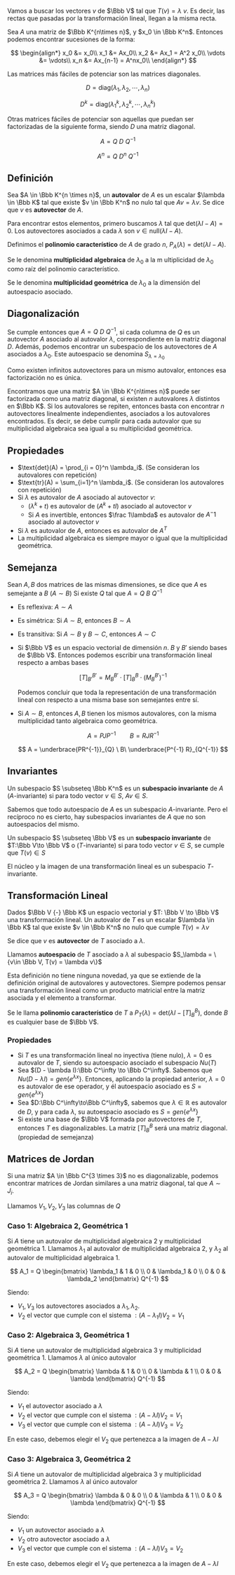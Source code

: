 Vamos a buscar los vectores $v$ de $\Bbb  V$ tal que $T(v) = \lambda\ v$. Es decir, las rectas que pasadas por la transformación lineal, llegan a la misma recta.

Sea $A$ una matriz de $\Bbb K^{n\times n}$, y $x_0 \in \Bbb K^n$. Entonces podemos encontrar sucesiones de la forma:

$$
\begin{align*}
x_0 &= x_0\\
x_1 &= Ax_0\\
x_2 &= Ax_1 = A^2 x_0\\
\vdots &= \vdots\\
x_n &= Ax_{n-1} = A^nx_0\\
\end{align*}
$$

Las matrices más fáciles de potenciar son las matrices diagonales.

$$
D = \text{diag}(\lambda_1,\lambda_2,\cdots,\lambda_n)
$$

$$
D^k = \text{diag}(\lambda_1^k,\lambda_2^k, \cdots, \lambda_n^k)
$$

Otras matrices fáciles de potenciar son aquellas que puedan ser factorizadas de la siguiente forma, siendo $D$ una matriz diagonal.

$$
A = Q\ D\ Q^{-1}
$$

$$
A^n = Q\ D^n\ Q^{-1}
$$

## Definición

Sea $A \in \Bbb K^{n \times n}$, un **autovalor** de $A$ es un escalar $\lambda \in \Bbb K$ tal que existe $v \in \Bbb K^n$ no nulo tal que $Av = \lambda v$. Se dice que $v$ es **autovector** de $A$.

Para encontrar estos elementos, primero buscamos $\lambda$ tal que $\text{det}(\lambda I - A) = 0$. Los autovectores asociados a cada $\lambda$ son $v \in \text{null}(\lambda I - A)$.

Definimos el **polinomio característico** de $A$ de grado $n$, $P_A(\lambda) = \text{det}(\lambda I - A)$.

Se le denomina **multiplicidad algebraica** de $\lambda_0$ a la m ultiplicidad de $\lambda_0$ como raíz del polinomio característico.

Se le denomina **multiplicidad geométrica** de $\lambda_0$ a la dimensión del autoespacio asociado.

## Diagonalización

Se cumple entonces que $A = Q\ D\ Q^{-1}$, si cada columna de $Q$ es un autovector $A$ asociado al autovalor $\lambda$, correspondiente en la matriz diagonal $D$. Además, podemos encontrar un subespacio de los autovectores de $A$ asociados a $\lambda_0$. Este autoespacio se denomina $S_{\lambda = \lambda_0}$

Como existen infinitos autovectores para un mismo autovalor, entonces esa factorización no es única.

Encontramos que una matriz $A \in \Bbb K^{n\times n}$ puede ser factorizada como una matriz diagonal, si existen $n$ autovalores $\lambda$ distintos en $\Bbb K$. Si los autovalores se repiten, entonces basta con encontrar $n$ autovectores linealmente independientes, asociados a los autovalores encontrados. Es decir, se debe cumplir para cada autovalor que su multiplicidad algebraica sea igual a su multiplicidad geométrica.

## Propiedades

- $\text{det}(A) = \prod_{i = 0}^n \lambda_i$. (Se consideran los autovalores con repetición)
- $\text{tr}(A) = \sum_{i=1}^n \lambda_i$. (Se consideran los autovalores con repetición)
- Si $\lambda$ es autovalor de $A$ asociado al autovector $v$:
	- $(\lambda^k + t)$ es autovalor de $(A^k + tI)$ asociado al autovector $v$
	- Si $A$ es invertible, entonces $\frac 1\lambda$ es autovalor de $A^-1$ asociado al autovector $v$
- Si $\lambda$ es autovalor de $A$, entonces es autovalor de $A^T$
- La multiplicidad algebraica es siempre mayor o igual que la multiplicidad geométrica.

## Semejanza

Sean $A, B$ dos matrices de las mismas dimensiones, se dice que $A$ es semejante a $B$ $(A \sim B)$ Si existe $Q$ tal que $A = Q\ B\ Q^{-1}$

- Es reflexiva: $A \sim A$
- Es simétrica: Si $A \sim B$, entonces $B \sim A$
- Es transitiva: Si $A \sim B$ y $B \sim C$, entonces $A \sim C$
- Si $\Bbb V$ es un espacio vectorial de dimensión $n$. $B$ y $B'$ siendo bases de $\Bbb V$. Entonces podemos escribir una transformación lineal respecto a ambas bases

	$$
	[T]_{B'}^{B'} = M_{B}^{B'}\cdot [T]_B^B\cdot (M_{B}^{B'})^{-1}
    $$

	Podemos concluir que toda la representación de una transformación lineal con respecto a una misma base son semejantes entre sí.

- Si $A \sim B$, entonces $A, B$ tienen los mismos autovalores, con la misma multiplicidad tanto algebraica como geométrica.

	$$
    A = P J P^{-1} \qquad B = R J R^{-1}
    $$

	$$
	A = \underbrace{PR^{-1}}_{Q} \ B\  \underbrace{P^{-1} R}_{Q^{-1}}
	$$

## Invariantes

Un subespacio $S \subseteq \Bbb K^n$ es un **subespacio invariante** de $A$ $(A\text{-invariante})$ si para todo vector $v \in S$, $Av \in S$.

Sabemos que todo autoespacio de $A$ es un subespacio $A\text{-invariante}$. Pero el recíproco no es cierto, hay subespacios invariantes de $A$ que no son autoespacios del mismo.

Un subespacio $S \subseteq \Bbb V$ es un **subespacio invariante** de $T:\Bbb V\to \Bbb V$ o $(T\text{-invariante})$ si para todo vector $v\in S$, se cumple que $T(v) \in S$

El núcleo y la imagen de una transformación lineal es un subespacio $T\text{-invariante}$.

## Transformación Lineal

Dados $\Bbb V {-} \Bbb K$ un espacio vectorial y $T: \Bbb V \to \Bbb V$ una transformación lineal. Un autovalor de $T$ es un escalar $\lambda \in \Bbb K$ tal que existe $v \in \Bbb K^n$ no nulo que cumple $T(v) = \lambda v$

Se dice que $v$ es **autovector** de $T$ asociado a $\lambda$.

Llamamos **autoespacio** de $T$ asociado a $\lambda$ al subespacio $S_\lambda = \{v\in \Bbb V, T(v) = \lambda v\}$

Esta definición no tiene ninguna novedad, ya que se extiende de la definición original de autovalores y autovectores. Siempre podemos pensar una transformación lineal como un producto matricial entre la matriz asociada y el elemento a transformar.

Se le llama **polinomio característico** de $T$ a $P_T(\lambda) = \text{det}(\lambda I - [T]_B^B)$, donde $B$ es cualquier base de $\Bbb V$.

### Propiedades

- Si $T$ es una transformación lineal no inyectiva (tiene nulo), $\lambda = 0$ es autovalor de $T$, siendo su autoespacio asociado el subespacio $Nu(T)$
- Sea $(D - \lambda I):\Bbb C^\infty \to \Bbb C^\infty$. Sabemos que $Nu(D - \lambda I) = gen\{e^{\lambda x}\}$. Entonces, aplicando la propiedad anterior, $\lambda = 0$ es autovalor de ese operador, y él autoespacio asociado es $S = gen\{e^{\lambda x}\}$
- Sea $D:\Bbb C^\infty\to\Bbb C^\infty$, sabemos que $\lambda \in \mathbb{R}$ es autovalor de $D$, y para cada $\lambda$, su autoespacio asociado es $S = gen\{e^{\lambda x}\}$
- Si existe una base de $\Bbb V$ formada por autovectores de $T$, entonces $T$ es diagonalizables. La matriz $[T]_B^B$ será una matriz diagonal. (propiedad de semejanza)

## Matrices de Jordan

Si una matriz $A \in \Bbb C^{3 \times 3}$ no es diagonalizable, podemos encontrar matrices de Jordan similares a una matriz diagonal, tal que $A \sim J_i$.

Llamamos $V_1, V_2, V_3$ las columnas de $Q$

### Caso 1: Algebraica 2, Geométrica 1

Si $A$ tiene un autovalor de multiplicidad algebraica $2$ y multiplicidad geométrica $1$. Llamamos $\lambda_1$ al autovalor de multiplicidad algebraica $2$, y $\lambda_2$ al autovalor de multiplicidad algebraica $1$.

$$
A_1 = Q
\begin{bmatrix}
\lambda_1 & 1 & 0 \\
0 & \lambda_1 & 0 \\
0 & 0 & \lambda_2
\end{bmatrix}
Q^{-1}
$$

Siendo:

- $V_1, V_3$ los autovectores asociados a $\lambda_1, \lambda_2$.
- $V_2$ el vector que cumple con el sistema $: (A - \lambda_1I)V_2 = V_1$

### Caso 2: Algebraica 3, Geométrica 1

Si $A$ tiene un autovalor de multiplicidad algebraica $3$ y multiplicidad geométrica $1$. Llamamos $\lambda$ al único autovalor

$$
A_2 = 
Q
\begin{bmatrix}
\lambda & 1 & 0 \\
0 & \lambda & 1 \\
0 & 0 & \lambda
\end{bmatrix}
Q^{-1}
$$

Siendo:

- $V_1$ el autovector asociado a $\lambda$
- $V_2$ el vector que cumple con el sistema $:(A - \lambda I)V_2 = V_1$
- $V_3$ el vector que cumple con el sistema $: (A- \lambda I)V_3 = V_2$

En este caso, debemos elegir el $V_2$ que pertenezca a la imagen de $A- \lambda I$

### Caso 3: Algebraica 3, Geométrica 2

Si $A$ tiene un autovalor de multiplicidad algebraica $3$ y multiplicidad geométrica $2$. Llamamos $\lambda$ al único autovalor

$$
A_3 = 
Q
\begin{bmatrix}
\lambda & 0 & 0 \\
0 & \lambda & 1 \\
0 & 0 & \lambda
\end{bmatrix}
Q^{-1}
$$

Siendo:

- $V_1$ un autovector asociado a $\lambda$
- $V_2$ otro autovector asociado a $\lambda$
- $V_3$ el vector que cumple con el sistema $: (A- \lambda I)V_3 = V_2$

En este caso, debemos elegir el $V_2$ que pertenezca a la imagen de $A- \lambda I$
